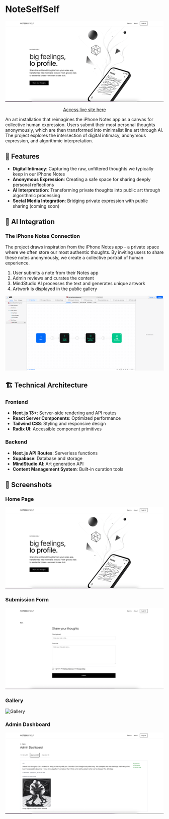 # NoteSelfSelf

[![Home Page](public/home-screenshot.png)](https://noteselfself.vercel.app/)
<p align="center">
  <a href="https://noteselfself.vercel.app/" target="_blank">Access live site here</a>
</p>

An art installation that reimagines the iPhone Notes app as a canvas for collective human expression. Users submit their most personal thoughts anonymously, which are then transformed into minimalist line art through AI. The project explores the intersection of digital intimacy, anonymous expression, and algorithmic interpretation.

## 🌟 Features

- **Digital Intimacy**: Capturing the raw, unfiltered thoughts we typically keep in our iPhone Notes
- **Anonymous Expression**: Creating a safe space for sharing deeply personal reflections
- **AI Interpretation**: Transforming private thoughts into public art through algorithmic processing
- **Social Media Integration**: Bridging private expression with public sharing (coming soon)

## 🎨 AI Integration

### The iPhone Notes Connection
The project draws inspiration from the iPhone Notes app - a private space where we often store our most authentic thoughts. By inviting users to share these notes anonymously, we create a collective portrait of human experience.

1. User submits a note from their Notes app
2. Admin reviews and curates the content
3. MindStudio AI processes the text and generates unique artwork
4. Artwork is displayed in the public gallery

![AI Art Generation Process](public/ai-process-screenshot.png)

## 🏗️ Technical Architecture

### Frontend
- **Next.js 13+**: Server-side rendering and API routes
- **React Server Components**: Optimized performance
- **Tailwind CSS**: Styling and responsive design
- **Radix UI**: Accessible component primitives

### Backend
- **Next.js API Routes**: Serverless functions
- **Supabase**: Database and storage
- **MindStudio AI**: Art generation API
- **Content Management System**: Built-in curation tools

## 📸 Screenshots

### Home Page
![Home Page](public/home-screenshot.png)

### Submission Form
![Submission Form](public/submission-screenshot.png)

### Gallery
![Gallery](public/gallery-screenshot.png)

### Admin Dashboard
![Admin Dashboard](public/admin-screenshot.png)

